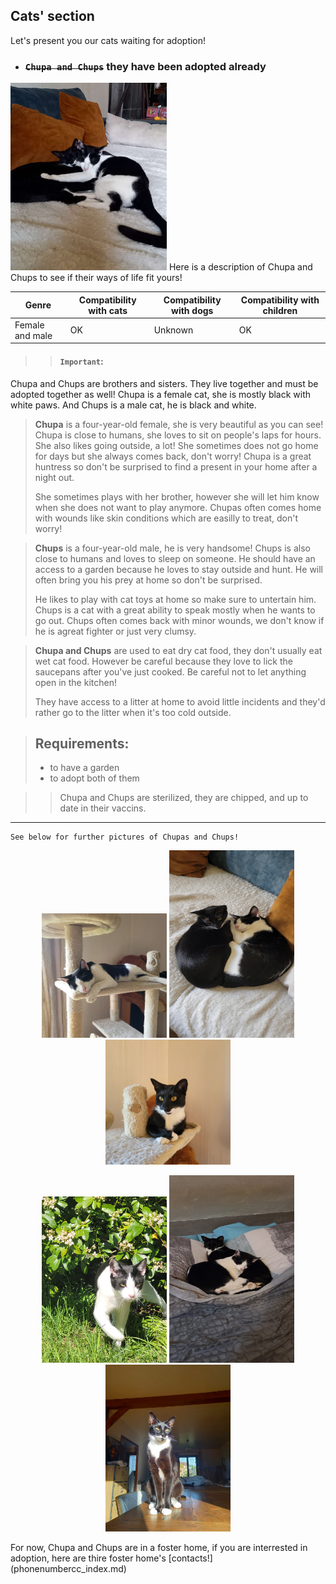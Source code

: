 ## Cats' section
Let's present you our cats waiting for adoption!
- ### ~~`Chupa and Chups`~~ they have been adopted already
<img src="./chupa_chups.jpg" alt="chupaschups" width="250" height="300">  
Here is a description of Chupa and Chups to see if their ways of life fit yours!

| Genre | Compatibility with cats | Compatibility with dogs | Compatibility with children |
|-------|--------------------|---------------------|----------------------|
| Female and male  | OK               | Unknown                 | OK                |


>>#### `Important`:
>
 Chupa and Chups are brothers and sisters. They live together and must be adopted together as well!
 Chupa is a female cat, she is mostly black with white paws. And Chups is a male cat, he is black and white.

>**Chupa** is a four-year-old female, she is very beautiful as you can see! Chupa is close to humans, she loves to sit on people's laps for hours. She also likes going outside, a lot! She sometimes does not go home for days but she always comes back, don't worry! Chupa is a great huntress so don't be surprised to find a present in your home after a night out.
>
>She sometimes plays with her brother, however she will let him know when she does not want to play anymore. Chupas often comes home with wounds like skin conditions which are easilly to treat, don't worry!

>**Chups** is a four-year-old male, he is very handsome! Chups is also close to humans and loves to sleep on someone. He should have an access to a garden because he loves to stay outside and hunt. He will often bring you his prey at home so don't be surprised.
>
>He likes to play with cat toys at home so make sure to untertain him. Chups is a cat with a great ability to speak mostly when he wants to go out. Chups often comes back with minor wounds, we don't know if he is agreat fighter or just very clumsy.

>**Chupa and Chups** are used to eat dry cat food, they don't usually eat wet cat food. However be careful because they love to lick the saucepans after you've just cooked. Be careful not to let anything open in the kitchen!
>
>They have access to a litter at home to avoid little incidents and they'd rather go to the litter when it's too cold outside. 

>## Requirements:
> - to have a garden
> - to adopt both of them

>> Chupa and Chups are sterilized, they are chipped, and up to date in their vaccins.

* * *  
~~~
See below for further pictures of Chupas and Chups! 
~~~

<p align="center">
  <img src="chups2.jpg" width="200"/>
  <img src="Chupa_chups2.jpg" width="200" height="300" />
   <img src="chupa1.jpg" width="200"/>
</p>
<p align="center">
  <img src="chups.jpg" width="200"/>
  <img src="chupachups2.jpg" width="200" height="300" />
   <img src="chupa2.jpg" width="200"/>
</p>
For now, Chupa and Chups are in a foster home, if you are interrested in adoption, here are thire foster home's [contacts!](phonenumbercc_index.md) 

